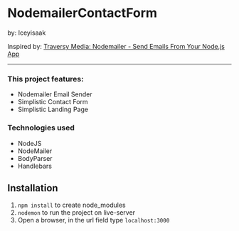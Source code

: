# NodemailerContactForm

by: Iceyisaak

Inspired by: 
[Traversy Media: Nodemailer - Send Emails From Your Node.js App](https://www.youtube.com/watch?v=nF9g1825mwk)

---

### This project features:

- Nodemailer Email Sender
- Simplistic Contact Form
- Simplistic Landing Page

### Technologies used

- NodeJS
- NodeMailer
- BodyParser
- Handlebars

## Installation
1. `npm install` to create node_modules
2. `nodemon` to run the project on live-server
3. Open a browser, in the url field type `localhost:3000`

